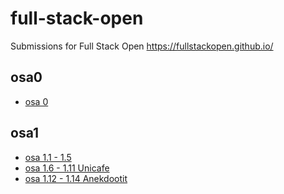 # full-stack-open
Submissions for Full Stack Open https://fullstackopen.github.io/

## osa0

 * [osa 0](https://github.com/juusokor/full-stack-open/tree/master/osa0)

## osa1
* [osa 1.1 - 1.5](https://github.com/juusokor/full-stack-open/blob/9dd9fcc2c69b40d3aa61e2b1fc089dc30083084a/osa1/src/index.js)
* [osa 1.6 - 1.11 Unicafe](https://github.com/juusokor/full-stack-open/blob/38442948c7d7ea13c33fff5d21a9e74e8eaf786a/osa1/src/index.js)
* [osa 1.12 - 1.14 Anekdootit](https://github.com/juusokor/full-stack-open/blob/d4febb3e1867921e78419d7d1013e438b026208d/osa1/src/index.js)